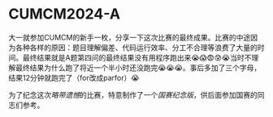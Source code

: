 # CUMCM2024-A
大一就参加CUMCM的新手一枚，分享一下这次比赛的最终成果。比赛的中途因为各种各样的原因：题目理解偏差、代码运行效率、分工不合理等浪费了大量的时间。最终结果就是A题第四问的最终结果没有用程序跑出来😭😱😨😰😭当时不理解最终结果为什么跑了将近一个半小时还没跑完😭😭😭。事后多加了三个字母，结果12分钟就跑完了（for改成parfor）😭

为了纪念这次*略带遗憾*的比赛，特意制作了一个*国赛纪念版*，供后面参加国赛的同志们参考。

